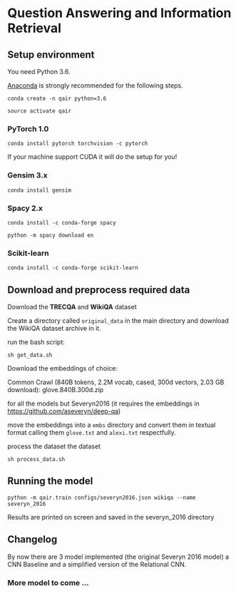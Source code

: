 # Question Answering and Information Retrieval

## Setup environment
You need Python 3.6. 

[Anaconda](https://www.continuum.io/downloads) is strongly recommended for the following steps.

```conda create -n qair python=3.6```

```source activate qair```

### PyTorch 1.0

```conda install pytorch torchvision -c pytorch```

If your machine support CUDA it will do the setup for you!

### Gensim 3.x

```conda install gensim```

### Spacy 2.x

```conda install -c conda-forge spacy```

```python -m spacy download en```

### Scikit-learn

```conda install -c conda-forge scikit-learn```

## Download and preprocess required data

Download the **TRECQA** and **WikiQA** dataset

Create a directory called ```original_data``` in the main directory and download the WikiQA dataset archive in it.

run the bash script:

```sh get_data.sh```

Download the embeddings of choice:

Common Crawl (840B tokens, 2.2M vocab, cased, 300d vectors, 2.03 GB download): glove.840B.300d.zip

for all the models but Severyn2016 (it requires the embeddings in https://github.com/aseveryn/deep-qa)

move the embeddings into a ```embs``` directory and convert them in textual format calling them ```glove.txt``` and ```alexi.txt``` respectfully.


process the dataset the dataset

```sh process_data.sh```


## Running the model

 ```python -m qair.train configs/severyn2016.json wikiqa --name severyn_2016```

 Results are printed on screen and saved in the severyn_2016 directory

## Changelog

By now there are 3 model implemented (the original Severyn 2016 model) a CNN Baseline and a simplified version of the Relational CNN.


### More model to come ...
